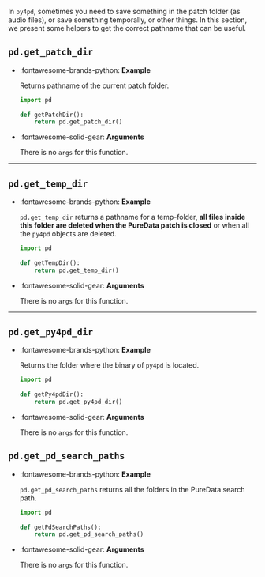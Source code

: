 In `py4pd`, sometimes you need to save something in the patch folder (as audio files), or save something temporally, or other things. In this section, we present some helpers to get the correct pathname that can be useful.


## `pd.get_patch_dir`

<div class="grid cards" markdown>

-   :fontawesome-brands-python: __Example__

    Returns pathname of the current patch folder.
    
    ``` py
    import pd
	    
    def getPatchDir():
        return pd.get_patch_dir()

    ```

-   :fontawesome-solid-gear: __Arguments__

    There is no `args` for this function.
    
</div>


-------------------------------------- 


## `pd.get_temp_dir`



<div class="grid cards" markdown>

-   :fontawesome-brands-python: __Example__

    `pd.get_temp_dir` returns a pathname for a temp-folder, **all files inside this folder are deleted when the PureData patch is closed** or when all the `py4pd` objects are deleted.

    ``` py
    import pd
	    
    def getTempDir():
        return pd.get_temp_dir()

    ```

-   :fontawesome-solid-gear: __Arguments__

    There is no `args` for this function.
    
</div>

---

## `pd.get_py4pd_dir`

<div class="grid cards" markdown>

-   :fontawesome-brands-python: __Example__

    Returns the folder where the binary of `py4pd` is located.
    
    ``` py
    import pd
	    
    def getPy4pdDir():
        return pd.get_py4pd_dir()

    ```

-   :fontawesome-solid-gear: __Arguments__

    There is no `args` for this function.
    
</div>


## `pd.get_pd_search_paths`



<div class="grid cards" markdown>

-   :fontawesome-brands-python: __Example__

    `pd.get_pd_search_paths` returns all the folders in the PureData search path.
    
    ``` py
    import pd
	    
    def getPdSearchPaths():
        return pd.get_pd_search_paths()

    ```

-   :fontawesome-solid-gear: __Arguments__

    There is no `args` for this function.
    
</div>
